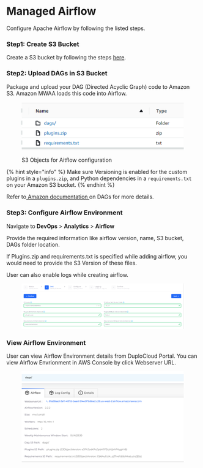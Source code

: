 # Managed Airflow

Configure Apache Airflow by following the listed steps.

### Step1: Create S3 Bucket

Create a S3 bucket by following the steps [here](s3-bucket.md).

### Step2:  Upload DAGs in S3 **Bucket**

Package and upload your DAG (Directed Acyclic Graph) code to Amazon S3. Amazon MWAA loads this code into Airflow.

<figure><img src="../../.gitbook/assets/image (74).png" alt=""><figcaption><p>S3 Objects for Aitflow configuration</p></figcaption></figure>

{% hint style="info" %}
Make sure Versioning is enabled for the custom plugins in a `plugins.zip`, and Python dependencies in a `requirements.txt` on your Amazon S3 bucket.&#x20;
{% endhint %}

Refer to[ Amazon documentation ](https://docs.aws.amazon.com/mwaa/latest/userguide/working-dags.html)on DAGs for more details.

### Step3:  Configure Airflow Environment

Navigate to **DevOps** > **Analytics** > **Airflow**

Provide the required information like airflow version, name, S3 bucket, DAGs folder location.

If Plugins.zip and requirements.txt is specified while adding airflow, you would need to provide the S3 Version of these files.&#x20;

User can also enable logs while creating airflow.

<figure><img src="../../.gitbook/assets/image (77).png" alt=""><figcaption></figcaption></figure>

### **View Airflow Environment**

User can view Airflow Environment details from DuploCloud Portal. You can  view AIrflow Envrionment in AWS Console by click Webserver URL.

<figure><img src="../../.gitbook/assets/image (75).png" alt=""><figcaption></figcaption></figure>
